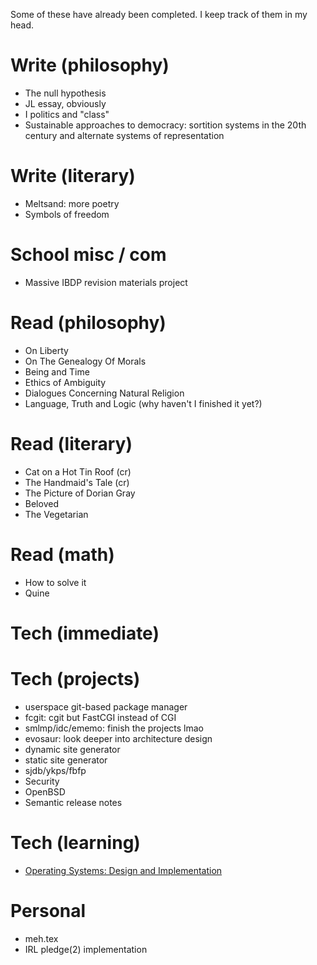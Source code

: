 Some of these have already been completed.
I keep track of them in my head.

# Write (philosophy)
- The null hypothesis
- JL essay, obviously
- I politics and "class"
- Sustainable approaches to democracy: sortition systems in the 20th century and alternate systems of representation

# Write (literary)
- Meltsand: more poetry
- Symbols of freedom

# School misc / com
- Massive IBDP revision materials project

# Read (philosophy)
- On Liberty
- On The Genealogy Of Morals
- Being and Time
- Ethics of Ambiguity
- Dialogues Concerning Natural Religion
- Language, Truth and Logic (why haven't I finished it yet?)

# Read (literary)
- Cat on a Hot Tin Roof (cr)
- The Handmaid's Tale (cr)
- The Picture of Dorian Gray
- Beloved
- The Vegetarian

# Read (math)
- How to solve it
- Quine

# Tech (immediate)

# Tech (projects)
- userspace git-based package manager
- fcgit: cgit but FastCGI instead of CGI
- smlmp/idc/ememo: finish the projects lmao
- evosaur: look deeper into architecture design
- dynamic site generator
- static site generator
- sjdb/ykps/fbfp
- Security
- OpenBSD
- Semantic release notes

# Tech (learning)
- [Operating Systems: Design and Implementation](https://en.wikipedia.org/wiki/Operating_Systems:_Design_and_Implementation)

# Personal
- meh.tex
- IRL pledge(2) implementation
